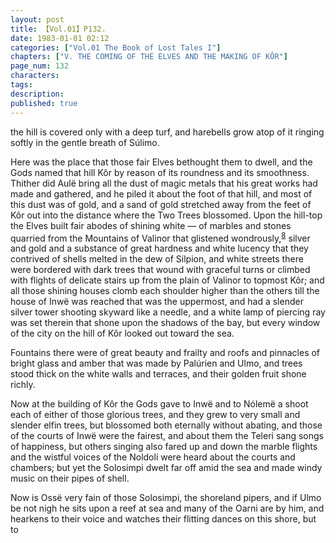 ```yaml
---
layout: post
title: 【Vol.01】P132.
date: 1983-01-01 02:12
categories: ["Vol.01 The Book of Lost Tales I"]
chapters: ["V. THE COMING OF THE ELVES AND THE MAKING OF KÔR"]
page_num: 132
characters: 
tags: 
description: 
published: true
---
```


<p style="text-indent: 0;">
the hill is covered only with a deep turf, and harebells grow atop of it ringing softly in the gentle breath of Súlimo.
</p>

Here was the place that those fair Elves bethought them to dwell, and the Gods named that hill Kôr by reason of its roundness and its smoothness. Thither did Aulë bring all the dust of magic metals that his great works had made and gathered, and he piled it about the foot of that hill, and most of this dust was of gold, and a sand of gold stretched away from the feet of Kôr out into the distance where the Two Trees blossomed. Upon the hill-top the Elves built fair abodes of shining white — of marbles and stones quarried from the Mountains of Valinor that glistened wondrously,<SUP>[8]({{site.baseurl}}/vol01-p140)</SUP> silver and gold and a substance of great hardness and white lucency that they contrived of shells melted in the dew of Silpion, and white streets there were bordered with dark trees that wound with graceful turns or climbed with flights of delicate stairs up from the plain of Valinor to topmost Kôr; and all those shining houses clomb each shoulder higher than the others till the house of Inwë was reached that was the uppermost, and had a slender silver tower shooting skyward like a needle, and a white lamp of piercing ray was set therein that shone upon the shadows of the bay, but every window of the city on the hill of Kôr looked out toward the sea.

Fountains there were of great beauty and frailty and roofs and pinnacles of bright glass and amber that was made by Palúrien and Ulmo, and trees stood thick on the white walls and terraces, and their golden fruit shone richly.

Now at the building of Kôr the Gods gave to Inwë and to Nólemë a shoot each of either of those glorious trees, and they grew to very small and slender elfin trees, but blossomed both eternally without abating, and those of the courts of Inwë were the fairest, and about them the Teleri sang songs of happiness, but others singing also fared up and down the marble flights and the wistful voices of the Noldoli were heard about the courts and chambers; but yet the Solosimpi dwelt far off amid the sea and made windy music on their pipes of shell.

Now is Ossë very fain of those Solosimpi, the shoreland pipers, and if Ulmo be not nigh he sits upon a reef at sea and many of the Oarni are by him, and hearkens to their voice and watches their flitting dances on this shore, but to

